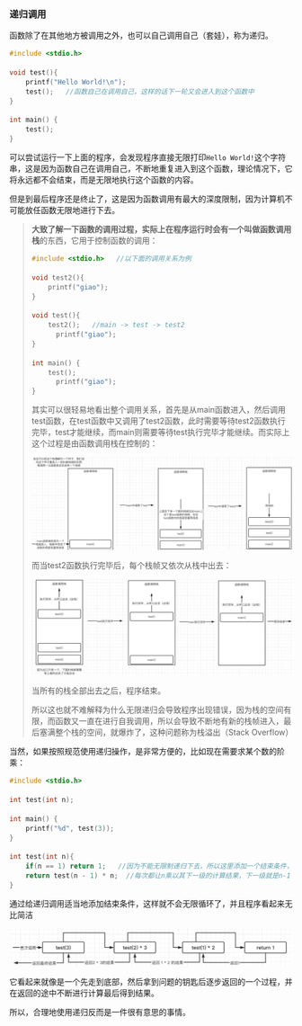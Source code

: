 ### 递归调用

函数除了在其他地方被调用之外，也可以自己调用自己（套娃），称为递归。

```c
#include <stdio.h>

void test(){
    printf("Hello World!\n");
    test();   //函数自己在调用自己，这样的话下一轮又会进入到这个函数中
}

int main() {
    test();
}
```

可以尝试运行一下上面的程序，会发现程序直接无限打印`Hello World!`这个字符串，这是因为函数自己在调用自己，不断地重复进入到这个函数，理论情况下，它将永远都不会结束，而是无限地执行这个函数的内容。

但是到最后程序还是终止了，这是因为函数调用有最大的深度限制，因为计算机不可能放任函数无限地进行下去。

> **大致了解一下函数的调用过程，实际上在程序运行时会有一个叫做函数调用栈**的东西，它用于控制函数的调用：
>
> ```c
> #include <stdio.h>   //以下面的调用关系为例
> 
> void test2(){
>     printf("giao");
> }
> 
> void test(){
>     test2();   //main -> test -> test2
>   	printf("giao");
> }
> 
> int main() {
>     test();
>   	printf("giao");
> }
> ```
>
> 其实可以很轻易地看出整个调用关系，首先是从main函数进入，然后调用test函数，在test函数中又调用了test2函数，此时需要等待test2函数执行完毕，test才能继续，而main则需要等待test执行完毕才能继续。而实际上这个过程是由函数调用栈在控制的：
>
> ![](./img/img_13.png)
>
> 而当test2函数执行完毕后，每个栈帧又依次从栈中出去：
>
> ![](./img/img_14.png)
>
> 当所有的栈全部出去之后，程序结束。
>
> 所以这也就不难解释为什么无限递归会导致程序出现错误，因为栈的空间有限，而函数又一直在进行自我调用，所以会导致不断地有新的栈帧进入，最后塞满整个栈的空间，就爆炸了，这种问题称为栈溢出（Stack Overflow）

当然，如果按照规范使用递归操作，是非常方便的，比如现在需要求某个数的阶乘：

```c
#include <stdio.h>

int test(int n);

int main() {
    printf("%d", test(3));
}

int test(int n){
    if(n == 1) return 1;   //因为不能无限制递归下去，所以这里添加一个结束条件，在n = 1时返回
    return test(n - 1) * n;  //每次都让n乘以其下一级的计算结果，下一级就是n-1了
}
```

通过给递归调用适当地添加结束条件，这样就不会无限循环了，并且程序看起来无比简洁

![](./img/img_15.png)

它看起来就像是一个先走到底部，然后拿到问题的钥匙后逐步返回的一个过程，并在返回的途中不断进行计算最后得到结果。

所以，合理地使用递归反而是一件很有意思的事情。